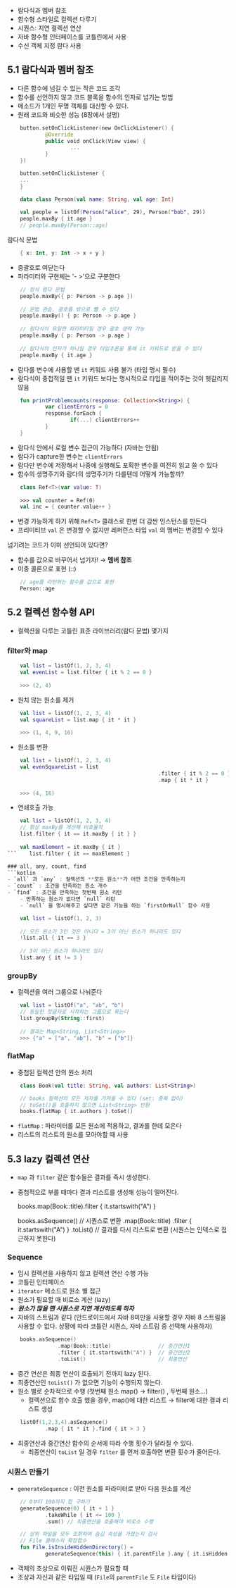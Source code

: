 - 람다식과 멤버 참조
- 함수형 스타일로 컬렉션 다루기
- 시퀀스: 지연 컬렉션 연산
- 자바 함수형 인터페이스를 코틀린에서 사용
- 수신 객체 지정 람다 사용

## 5.1 람다식과 멤버 참조

- 다른 함수에 넘길 수 있는 작은 코드 조각
- 함수를 선언하지 않고 코드 블록을 함수의 인자로 넘기는 방법
- 메소드가 1개인 무명 객체를 대신할 수 있다.
- 원래 코드와 비슷한 성능 (8장에서 설명)
```kotlin
    button.setOnClickListener(new OnClickListener() {
    		@Override
    		public void onClick(View view) {
    				...
    		}
    })

    button.setOnClickListener {
    ...
    }

    data class Person(val name: String, val age: Int)
    
    val people = listOf(Person("alice", 29), Person("bob", 29))
    people.maxBy { it.age }
    // people.maxBy(Person::age)
```

람다식 문법
```kotlin
    { x: Int, y: Int -> x + y }
```
- 중괄호로 여닫는다
- 파라미터와 구현체는 '- >'으로 구분한다
```kotlin
    // 정식 람다 문법
    people.maxBy({ p: Person -> p.age })
    
    // 문법 관습. 괄호를 밖으로 뺄 수 있다
    people.maxBy() { p: Person -> p.age }
    
    // 람다식이 유일한 파라미터일 경우 괄호 생략 가능
    people.maxBy { p: Person -> p.age }
    
    // 람다식의 인자가 하나일 경우 타입추론을 통해 it 키워드로 받을 수 있다
    people.maxBy { it.age }
```
- 람다를 변수에 사용할 땐 `it`  키워드 사용 불가 (타입 명시 필수)
- 람다식이 중첩적일 땐 `it` 키워드 보다는 명시적으로 타입을 적어주는 것이 헷갈리지 않음
```kotlin
    fun printProblemcounts(response: Collection<String>) {
    		var clientErrors = 0
    		response.forEach {
    				if(...) clientErrors++
    		}
    }
```

- 람다식 안에서 로컬 변수 접근이 가능하다 (자바는 안됨)
- 람다가 capture한 변수는 `clientErrors`
- 람다만 변수에 저장해서 나중에 실행해도 포획한 변수를 여전히 읽고 쓸 수 있다
- 함수의 생명주기와 람다의 생명주기가 다를텐데 어떻게 가능할까?
```kotlin
    class Ref<T>(var value: T) 
    
    >>> val counter = Ref(0)
    val inc = { counter.value++ }
```
    

- 변경 가능하게 하기 위해 `Ref<T>` 클래스로 한번 더 감싼 인스턴스를 만든다
- 프리미티브 `val` 은 변경할 수 없지만 레퍼런스 타입 `val` 의 멤버는 변경할 수 있다

넘기려는 코드가 이미 선언되어 있다면? 

- 함수를 값으로 바꾸어서 넘기자! → **멤버 참조**
- 이중 콜론으로 표현 (::)
```kotlin
    // age를 리턴하는 함수를 값으로 표현
    Person::age
```

## 5.2 컬렉션 함수형  API

- 컬렉션을 다루는 코틀린 표준 라이브러리(람다 문법) 몇가지

### filter와 map
```kotlin
    val list = listOf(1, 2, 3, 4)
    val evenList = list.filter { it % 2 == 0 }
    
    >>> (2, 4)
```
- 원치 않는 원소를 제거
```kotlin
    val list = listOf(1, 2, 3, 4)
    val squareList = list.map { it * it }
    
    >>> (1, 4, 9, 16)
```

- 원소를 변환
```kotlin
    val list = listOf(1, 2, 3, 4)
    val evenSquareList = list
                                                .filter { it % 2 == 0 }
                                                .map { it * it }
    
    >>> (4, 16)
```
- 연쇄호출 가능
```kotlin
    val list = listOf(1, 2, 3, 4)
    // 항상 maxBy를 계산해 비효율적
    list.filter { it == it.maxBy { it } }
    
    val maxElement = it.maxBy { it }
```    list.filter { it == maxElement }

### all, any, count, find
```kotlin
- `all` 과 `any` : 컬렉션의 **모든 원소**가 어떤 조건을 만족하는지
- `count` : 조건을 만족하는 원소 개수
- `find` : 조건을 만족하는 첫번째 원소 리턴
    - 만족하는 원소가 없다면 `null` 리턴
    - `null` 을 명시해주고 싶다면 같은 기능을 하는 `firstOrNull` 함수 사용

    val list = listOf(1, 2, 3)
    
    // 모든 원소가 3인 것은 아니다 = 3이 아닌 원소가 하나라도 있다
    !list.all { it == 3 }
    
    // 3이 아닌 원소가 하나라도 있다
    list.any { it != 3 }
```
### groupBy

- 컬렉션을 여러 그룹으로 나눠준다
```kotlin
    val list = listOf("a", "ab", "b")
    // 동일한 첫글자로 시작하는 그룹으로 묶는다
    list.groupBy(String::first)
    
    // 결과는 Map<String, List<String>>
    >>> {"a" = ["a", "ab"], "b" = ["b"]}
```
### flatMap

- 중첩된 컬렉션 안의 원소 처리
```kotlin
    class Book(val title: String, val authors: List<String>)

    // books 컬렉션의 모든 저자를 가져올 수 있다 (set: 중복 없이)
    // toSet()을 호출하지 않으면 List<String> 반환
    books.flatMap { it.authors }.toSet()
```
- `flatMap` : 파라미터를 모든 원소에 적용하고, 결과를 한데 모은다
- 리스트의 리스트의 원소를 모아야할 때 사용


## 5.3 lazy 컬렉션 연산

- `map` 과 `filter` 같은 함수들은 결과를 즉시 생성한다.
- 중첩적으로 부를 때마다 결과 리스트를 생성해 성능이 떨어진다.

    books.map(Book::title).filter { it.startswith("A") }

    books.asSequence() // 시퀀스로 변환
                .map(Book::title)
                .filter { it.startswith("A") }
                .toList()    // 결과를 다시 리스트로 변환 (시퀀스는 인덱스로 접근하지 못한다)

### Sequence

- 임시 컬렉션을 사용하지 않고 컬렉션 연산 수행 가능
- 코틀린 인터페이스
- `iterator` 메소드로 원소 별 접근
- 원소가 필요할 때 비로소 계산 (lazy)
- ***원소가 많을 땐 시퀀스로 지연 계산하도록 하자***
- 자바의 스트림과 같다 (안드로이드에서 자바 8미만을 사용할 경우 자바 8 스트림을 사용할 수 없다. 상황에 따라 코틀린 시퀀스, 자바 스트림 중 선택해 사용하자)
```kotlin
    books.asSequence()
                .map(Book::title)               // 중간연산1
                .filter { it.startswith("A") }  // 중간연산2
                .toList()                       // 최종연산
```
- 중간 연산은 최종 연산이 호출되기 전까지 lazy 된다.
- 최종연산인 `toList()` 가 없으면 기능이 수행되지 않는다.
- 원소 별로 순차적으로 수행 (첫번째 원소 map() → filter() , 두번째 원소...)
    - 컬렉션으로 함수 호출 했을 경우, map()에 대한 리스트 → filter에 대한 결과 리스트 생성

```kotlin
    listOf(1,2,3,4).asSequence()
            .map { it * it }.find { it > 3 }
```
[](https://www.notion.so/71a0601c7c3e4baa8f04c17c92183e3b#0e8fef9ee72e4f6c9a52045ee0c7d3b3)

- 최종연산과 중간연산 함수의 순서에 따라 수행 횟수가 달라질 수 있다.
    - 최종연산이 `toList` 일 경우 `filter` 를 먼저 호출하면 변환 횟수가 줄어든다.

### 시퀀스 만들기

- `generateSequence` : 이전 원소를 파라미터로 받아 다음 원소를 계산
```kotlin
    // 0부터 100까지 합 구하기
    generateSequence(0) { it + 1 }
            .takeWhile { it <= 100 }
            .sum() // 최종연산을 호출해야 비로소 수행
```
```kotlin
    // 상위 파일을 모두 조회하며 숨김 속성을 가졌는지 검사
    // File 클래스의 확장함수
    fun File.isInsideHiddenDirectory() =
            generateSequence(this) { it.parentFile }.any { it.isHidden }
```

- 객체의 조상으로 이뤄진 시퀀스가 필요할 때
- 조상과 자신과 같은 타입일 때 (`File`의 `parentFile` 도 `File` 타입이다)
